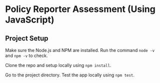 # Policy Reporter Assessment (Using JavaScript)

## Project Setup

Make sure the Node.js and NPM are installed. Run the command `node -v` and `npm -v` to check.

Clone the repo and setup locally using `npm install`.

Go to the project directory. Test the app locally using `npm test`.
